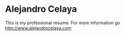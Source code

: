 Alejandro Celaya
================

This is my professional resume. For more information go http://www.alejandrocelaya.com

